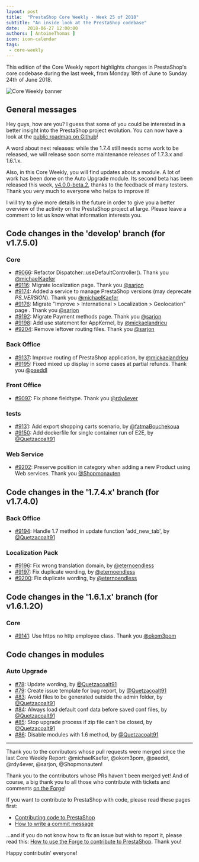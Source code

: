 ```yaml
---
layout: post
title:  "PrestaShop Core Weekly - Week 25 of 2018"
subtitle: "An inside look at the PrestaShop codebase"
date:   2018-06-27 12:00:00
authors: [ AntoineThomas ]
icon: icon-calendar
tags:
 - core-weekly
---
```


This edition of the Core Weekly report highlights changes in PrestaShop's core codebase during the last week, from Monday 18th of June to Sunday 24th of June 2018.

![Core Weekly banner](/assets/images/2017/04/core_weekly_banner.jpg)


## General messages

Hey guys, how are you? I guess that some of you could be interested in a better insight into the PrestaShop project evolution. You can now have a look at the [public roadmap on Github](https://github.com/PrestaShop/PrestaShop/projects/1)!

A word about next releases: while the 1.7.4 still needs some work to be released, we will release soon some maintenance releases of 1.7.3.x and 1.6.1.x.

Also, in this Core Weekly, you will find updates about a module. A lot of work has been done on the Auto Upgrade module. Its second beta has been released this week, [v4.0.0-beta.2](https://github.com/PrestaShop/autoupgrade/releases/tag/v4.0.0-beta.2), thanks to the feedback of many testers. Thank you very much to everyone who helps to improve it!

I will try to give more details in the future in order to give you a better overview of the activity on the PrestaShop project at large. Please leave a comment to let us know what information interests you.



## Code changes in the 'develop' branch (for v1.7.5.0)

### Core

* [#9066](https://github.com/PrestaShop/PrestaShop/pull/9066): Refactor Dispatcher::useDefaultController(). Thank you [@michaelKaefer](https://github.com/michaelKaefer)
* [#9116](https://github.com/PrestaShop/PrestaShop/pull/9116): Migrate localization page. Thank you [@sarjon](https://github.com/sarjon)
* [#9174](https://github.com/PrestaShop/PrestaShop/pull/9174): Added a service to manage PrestaShop versions (may deprecate _PS_VERSION_). Thank you [@michaelKaefer](https://github.com/michaelKaefer)
* [#9176](https://github.com/PrestaShop/PrestaShop/pull/9176): Migrate "Improve > International > Localization > Geolocation" page . Thank you [@sarjon](https://github.com/sarjon)
* [#9192](https://github.com/PrestaShop/PrestaShop/pull/9192): Migrate Payment methods page. Thank you [@sarjon](https://github.com/sarjon)
* [#9198](https://github.com/PrestaShop/PrestaShop/pull/9198): Add use statement for AppKernel, by [@mickaelandrieu](https://github.com/mickaelandrieu)
* [#9204](https://github.com/PrestaShop/PrestaShop/pull/9204): Remove leftover routing files. Thank you [@sarjon](https://github.com/sarjon)


### Back Office

* [#9137](https://github.com/PrestaShop/PrestaShop/pull/9137): Improve routing of PrestaShop application, by [@mickaelandrieu](https://github.com/mickaelandrieu)
* [#9195](https://github.com/PrestaShop/PrestaShop/pull/9195): Fixed mixed up display in some cases at partial refunds. Thank you [@paeddl](https://github.com/paeddl)


### Front Office

* [#9097](https://github.com/PrestaShop/PrestaShop/pull/9097): Fix phone fieldtype. Thank you [@rdy4ever](https://github.com/rdy4ever)


### tests

* [#9131](https://github.com/PrestaShop/PrestaShop/pull/9131): Add export shopping carts scenario, by [@fatmaBouchekoua](https://github.com/fatmaBouchekoua)
* [#9150](https://github.com/PrestaShop/PrestaShop/pull/9150): Add dockerfile for single container run of E2E, by [@Quetzacoalt91](https://github.com/Quetzacoalt91)


### Web Service

* [#9202](https://github.com/PrestaShop/PrestaShop/pull/9202): Preserve position in category when adding a new Product using Web services. Thank you [@Shopmonauten](https://github.com/Shopmonauten)


## Code changes in the '1.7.4.x' branch (for v1.7.4.0)

### Back Office

* [#9194](https://github.com/PrestaShop/PrestaShop/pull/9194): Handle 1.7 method in update function 'add_new_tab', by [@Quetzacoalt91](https://github.com/Quetzacoalt91)


### Localization Pack

* [#9196](https://github.com/PrestaShop/PrestaShop/pull/9196): Fix wrong translation domain, by [@eternoendless](https://github.com/eternoendless)
* [#9197](https://github.com/PrestaShop/PrestaShop/pull/9197): Fix duplicate wording, by [@eternoendless](https://github.com/eternoendless)
* [#9200](https://github.com/PrestaShop/PrestaShop/pull/9200): Fix duplicate wording, by [@eternoendless](https://github.com/eternoendless)



## Code changes in the '1.6.1.x' branch (for v1.6.1.2O)

### Core

* [#9141](https://github.com/PrestaShop/PrestaShop/pull/9141): Use https no http employee class. Thank you [@okom3pom](https://github.com/okom3pom)


## Code changes in modules

### Auto Upgrade

* [#78](https://github.com/PrestaShop/autoupgrade/pull/78): Update wording, by [@Quetzacoalt91](https://github.com/Quetzacoalt91)
* [#79](https://github.com/PrestaShop/autoupgrade/pull/79): Create issue template for bug report, by [@Quetzacoalt91](https://github.com/Quetzacoalt91)
* [#83](https://github.com/PrestaShop/autoupgrade/pull/83): Avoid files to be generated outside the admin folder, by [@Quetzacoalt91](https://github.com/Quetzacoalt91)
* [#84](https://github.com/PrestaShop/autoupgrade/pull/84): Always load default conf data before saved conf files, by [@Quetzacoalt91](https://github.com/Quetzacoalt91)
* [#85](https://github.com/PrestaShop/autoupgrade/pull/85): Stop upgrade process if zip file can't be closed, by [@Quetzacoalt91](https://github.com/Quetzacoalt91)
* [#86](https://github.com/PrestaShop/autoupgrade/pull/86): Disable modules with 1.6 method, by [@Quetzacoalt91](https://github.com/Quetzacoalt91)


<hr />

Thank you to the conributors whose pull requests were merged since the last Core Weekly Report: @michaelKaefer, @okom3pom, @paeddl, @rdy4ever, @sarjon, @Shopmonauten!

Thank you to the contributors whose PRs haven't been merged yet! And of course, a big thank you to all those who contribute with tickets and comments [on the Forge](http://forge.prestashop.com/)!

If you want to contribute to PrestaShop with code, please read these pages first:

 * [Contributing code to PrestaShop](http://doc.prestashop.com/display/PS16/Contributing+code+to+PrestaShop)
 * [How to write a commit message](http://doc.prestashop.com/display/PS16/How+to+write+a+commit+message)

...and if you do not know how to fix an issue but wish to report it, please read this: [How to use the Forge to contribute to PrestaShop](http://doc.prestashop.com/display/PS16/How+to+use+the+Forge+to+contribute+to+PrestaShop). Thank you!

Happy contributin' everyone!
